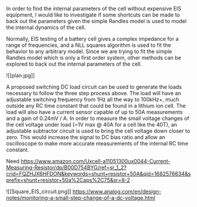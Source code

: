 In order to find the internal parameters of the cell without expensive EIS equipment, I would like to investigate if some shortcuts can be made to back out the parameters given the simple Randles model is used to model the internal dynamics of the cell.

Normally, EIS testing of a battery cell gives a complex impedance for a range of frequencies, and a NLL squares algorithm is used to fit the behavior to any arbitrary model.  Since we are trying to fit the simple Randles model which is only a first order system, other methods can be explored to back out the internal parameters of the cell.

![[plan.jpg]]


A proposed switching DC load circuit can be used to generate the loads necessary to follow the three step process above.  The load will have an adjustable switching frequency from 1Hz all the way to 100kHz+, much outside any RC time constant that could be found in a lithium ion cell.  The load will also have a current sensor capable of up to 50A measurements and a gain of 0.24mV / A.  In order to measure the small voltage changes of the cell voltage under load (~1V max @ 40A for a cell like the 40T), an adjustable subtractor circuit is used to bring the cell voltage down closer to zero.  This would increase the signal to DC bias ratio and allow an oscilloscope to make more accurate measurements of the internal RC time constant.

Need https://www.amazon.com/Uxcell-a11051300ux0044-Current-Measuring-Resistor/dp/B00D754BYG/ref=sr_1_2?crid=FQZHJX6HFDON&keywords=shunt+resistor+50A&qid=1682576634&sprefix=shunt+resistor+50a%2Caps%2C75&sr=8-2


![[Square_EIS_circuit.png]]
https://www.analog.com/en/design-notes/monitoring-a-small-step-change-of-a-dc-voltage.html


